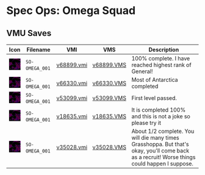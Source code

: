# Spec Ops: Omega Squad

## VMU Saves

| Icon | Filename | VMI | VMS | Description |
|------|----------|-----|-----|-------------|
| ![Spec Ops: Omega Squad](../icons/SO-OMEGA_001.GIF) | `SO-OMEGA_001` | [v68899.vmi](v68899.vmi) | [v68899.VMS](v68899.VMS) | 100% complete. I have reached highest rank of General!  |
| ![Spec Ops: Omega Squad](../icons/SO-OMEGA_001.GIF) | `SO-OMEGA_001` | [v66330.vmi](v66330.vmi) | [v66330.VMS](v66330.VMS) | Most of Antarctica completed  |
| ![Spec Ops: Omega Squad](../icons/SO-OMEGA_001.GIF) | `SO-OMEGA_001` | [v53099.vmi](v53099.vmi) | [v53099.VMS](v53099.VMS) | First level passed.  |
| ![Spec Ops: Omega Squad](../icons/SO-OMEGA_001.GIF) | `SO-OMEGA_001` | [v18635.vmi](v18635.vmi) | [v18635.VMS](v18635.VMS) | It is completed 100% and this is not a joke so please try it  |
| ![Spec Ops: Omega Squad](../icons/SO-OMEGA_001.GIF) | `SO-OMEGA_001` | [v35028.vmi](v35028.vmi) | [v35028.VMS](v35028.VMS) | About 1/2 complete. You will die many times Grasshoppa. But that's okay, you'll come back as a recruit! Worse things could happen I suppose.  |
